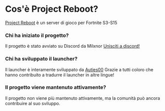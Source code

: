 # Cos'è Project Reboot?
[Project Reboot](https://github.com/Milxnor/Project-Reboot-3.0) è un server di gioco per Fortnite S3-S15

### Chi ha iniziato il progetto?
Il progetto è stato avviato su Discord da Milxnor
[Unisciti a discord!](https://discord.gg/reboot)

### Chi ha sviluppato il launcher?
Il launcher è interamente sviluppato da [Auties00](https://github.com/Auties00/reboot_launcher)
Grazie a tutti coloro che hanno contribuito a tradurre il launcher in altre lingue!

### Il progetto viene mantenuto attivamente?
Il progetto non viene più mantenuto attivamente, ma la comunità può ancora contribuire al suo sviluppo.